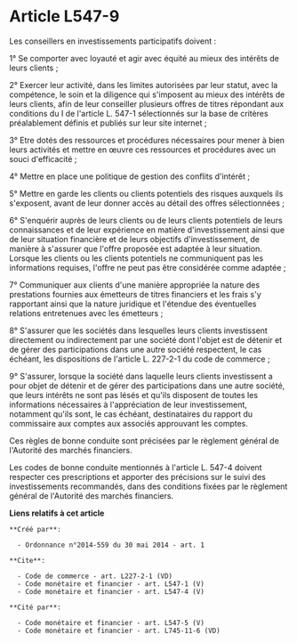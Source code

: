 # Article L547-9

Les conseillers en investissements participatifs doivent : 

1° Se comporter avec loyauté et agir avec équité au mieux des intérêts de leurs clients ; 

2° Exercer leur activité, dans les limites autorisées par leur statut, avec la compétence, le soin et la diligence qui
s'imposent au mieux des intérêts de leurs clients, afin de leur conseiller plusieurs offres de titres répondant aux
conditions du I de l'article L. 547-1 sélectionnés sur la base de critères préalablement définis et publiés sur leur site
internet ; 

3° Etre dotés des ressources et procédures nécessaires pour mener à bien leurs activités et mettre en œuvre ces ressources et
procédures avec un souci d'efficacité ; 

4° Mettre en place une politique de gestion des conflits d'intérêt ; 

5° Mettre en garde les clients ou clients potentiels des risques auxquels ils s'exposent, avant de leur donner accès au
détail des offres sélectionnées ; 

6° S'enquérir auprès de leurs clients ou de leurs clients potentiels de leurs connaissances et de leur expérience en matière
d'investissement ainsi que de leur situation financière et de leurs objectifs d'investissement, de manière à s'assurer que
l'offre proposée est adaptée à leur situation. Lorsque les clients ou les clients potentiels ne communiquent pas les
informations requises, l'offre ne peut pas être considérée comme adaptée ; 

7° Communiquer aux clients d'une manière appropriée la nature des prestations fournies aux émetteurs de titres financiers et
les frais s'y rapportant ainsi que la nature juridique et l'étendue des éventuelles relations entretenues avec les
émetteurs ; 

8° S'assurer que les sociétés dans lesquelles leurs clients investissent directement ou indirectement par une société dont
l'objet est de détenir et de gérer des participations dans une autre société respectent, le cas échéant, les dispositions de
l'article L. 227-2-1 du code de commerce ; 

9° S'assurer, lorsque la société dans laquelle leurs clients investissent a pour objet de détenir et de gérer des
participations dans une autre société, que leurs intérêts ne sont pas lésés et qu'ils disposent de toutes les informations
nécessaires à l'appréciation de leur investissement, notamment qu'ils sont, le cas échéant, destinataires du rapport du
commissaire aux comptes aux associés approuvant les comptes. 

Ces règles de bonne conduite sont précisées par le règlement général de l'Autorité des marchés financiers. 

Les codes de bonne conduite mentionnés à l'article L. 547-4 doivent respecter ces prescriptions et apporter des précisions
sur le suivi des investissements recommandés, dans des conditions fixées par le règlement général de l'Autorité des marchés
financiers.

**Liens relatifs à cet article**

	**Créé par**:

	  - Ordonnance n°2014-559 du 30 mai 2014 - art. 1

	**Cite**:

	  - Code de commerce - art. L227-2-1 (VD)
	  - Code monétaire et financier - art. L547-1 (V)
	  - Code monétaire et financier - art. L547-4 (V)

	**Cité par**:

	  - Code monétaire et financier - art. L547-5 (V)
	  - Code monétaire et financier - art. L745-11-6 (VD)
